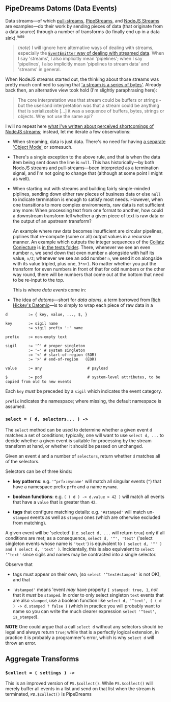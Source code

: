 

## PipeDreams Datoms (Data Events)

Data streams—of which [pull-streams](https://pull-stream.github.io/),
[PipeStreams](https://github.com/loveencounterflow/pipestreams), and [NodeJS
Streams](https://nodejs.org/api/stream.html) are examples—do their work by
sending pieces of data (that originate from a data source) through a number of
transforms (to finally end up in a data sink).<sup>*note*</sup>

> (*note*) I will ignore here alternative ways of dealing with streams, especially
> the [`EventEmitter` way of dealing with streamed
> data](https://nodejs.org/api/stream.html#stream_api_for_stream_consumers).
> When I say 'streams', I also implicitly mean 'pipelines'; when I say
> 'pipelines', I also implicitly mean 'pipelines to stream data' and 'streams'
> in general.

When NodeJS streams started out, the thinking about those streams was pretty
much confined to saying that ['a stream is a series of
bytes'](http://dominictarr.com/post/145135293917/history-of-streams). Already back then,
an alternative view took hold (I'm slightly paraphrasing here):

> The core interpretation was that stream could be buffers or strings - but the
> userland interpretation was that a stream could be anything that is
> serializeable [...] it was a sequence of buffers, bytes, strings or objects.
> Why not use the same api?

I will no repeat here [what I've written about perceived shortcomings of NodeJS
streams](https://github.com/loveencounterflow/pipestreams/blob/master/pipestreams-manual/chapter-00-comparison.md);
instead, let me iterate a few observations:

* When streaming, data is just data. There's no need for having [a separate
  'Object Mode'](https://nodejs.org/api/stream.html#stream_object_mode) or
  somesuch.

* There's a single exception to the above rule, and that is when the data item
  being sent down the line is `null`. This has historically—by both NodeJS
  streams and pull-streams—been interpreted as a termination signal, and I'm not
  going to change that (although at some point I might as well).

* When starting out with streams and building fairly simple-minded piplines,
  sending down either raw pieces of business data or else `null` to indicate
  termination is enough to satisfy most needs. However, when one transitions to
  more complex environments, raw data is not sufficient any more: When
  processing text from one format to another, how could a downstream transform
  tell whether a given piece of text is raw data or the output of an upstream
  transform?

  An example where raw data becomes insufficient are circular pipelines,
  piplines that re-compute (some or all) output values in a recursive manner. An
  example which outputs the integer sequences of the [Collatz
  Conjecture](https://en.wikipedia.org/wiki/Collatz_conjecture) is [in the tests
  folder](https://github.com/loveencounterflow/pipedreams/blob/master/src/tests/circular-pipelines.test.coffee#L36).
  There, whenever we see an even number `n`, we send down that even number `n`
  alongside with half its value, `n/2`; whenever we see an odd number `n`, we
  send it on alongside with its value tripled, plus one, `3*n+1`. No matter
  whether you put the transform for even numbers in front of that for odd
  numbers or the other way round, there will be numbers that come out at the bottom
  that need to be re-input to the top.

  This is where *data events* come in:

* The idea of *datoms*—short for *data atoms*, a term borrowed from [Rich
  Hickey's Datomic](https://www.infoq.com/articles/Datomic-Information-Model)—is
  to simply to wrap each piece of raw data in a

```
d         := { key, value, ..., $, }

key       := sigil name
          := sigil prefix ':' name

prefix    := non-empty text

sigil     := '^' # proper singleton
          := '~' # system singleton
          := '<' # start-of-region (SOR)
          := '>' # end-of-region   (EOR)

value     := any                    # payload

$         := pod                    # system-level attributes, to be copied from old to new events
```

Each `key` *must* be preceded by a `sigil` which indicates the event category.

`prefix` indicates the namespace; where missing, the default namespace is assumed.


### `select = ( d, selectors... ) ->`

The `select` method can be used to determine whether a given event `d` matches a
set of conditions; typically, one will want to use `select d, ...` to decide
whether a given event is suitable for processing by the stream transform at
hand, or whether it should be passed on unchanged.

Given an event `d` and a number of `selectors`, return whether `d` matches all
of the selectors.

Selectors can be of three kinds:

* **key patterns**: e.g. `'^prfx:myname'` will match all singular events (`^`)
  that have a namespace prefix `prfx` and a name `myname`.

* **boolean functions**: e.g. `( ( d ) -> d.value > 42 )` will match all events
  that have a `value` that is greater than `42`.

* **tags** that configure matching details: e.g. `'#stamped'` will match
  un-`stamped` events as well as `stamped` ones (which are otherwise excluded
  from matching).

A given event will be 'selected' (i.e. `select d, ...` will return `true`) only
if all conditions are met; as a consequence, `select d, '^', 'text'` ('select
singleton events whose name is `'text'`) is equivalent to `( select d, '^' ) and
( select d, 'text' )`. Incidentally, this is also equivalent to `select '^text'`
since sigils and names may be contracted into a single selector.

Observe that

* tags must appear on their own, (so `select '^text#stamped'` is not OK), and
  that

* `'#stamped'` means 'event *may* have property `{ stamped: true, }`, *not* that
  it *must* be `stamped`. In order to only select singleton `text` events that
  are also `stamped`, use a boolean function like `select d, '^text', ( ( d ) ->
  d.stamped ? false )` (which in practice you will probably want to name so you
  can write the much clearer expression `select '^text', is_stamped`).

**NOTE** One could argue that a call `select d` without any selectors should be
legal and always return `true`; while that is a perfectly logical extension, in
practice it is probably a programmer's error, which is why `select d` will throw
an error.


## Aggregate Transforms

### `$collect = ( settings ) ->`

This is an improved version of `PS.$collect()`. While `PS.$collect()` will merely
buffer all events in a list and send on that list when the stream is terminated,
`PD.$collect()` is PipeDreams



